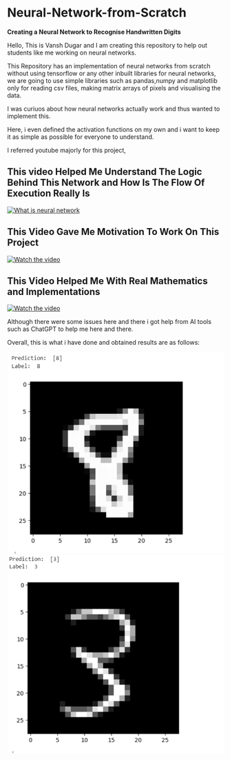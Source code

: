 # Neural-Network-from-Scratch
**Creating a Neural Network to Recognise Handwritten Digits**

Hello, This is Vansh Dugar and I am creating this repository to help out students like me 
working on neural networks.

This Repository has an implementation of neural networks from scratch without using tensorflow or any other inbuilt libraries for neural networks, we are going to use simple libraries such as pandas,numpy and matplotlib only for reading csv files, making matrix arrays of pixels and visualising the data. 

I was curiuos about how neural networks actually work and thus wanted to implement this.

Here, i even defined the activation functions on my own and i want to keep it as simple as possible for everyone to understand.

I referred youtube majorly for this project,
## This video Helped Me Understand The Logic Behind This Network and How Is The Flow Of Execution Really Is ##
[![What is neural network](https://img.youtube.com/vi/aircAruvnKk/0.jpg)](https://www.youtube.com/watch?v=aircAruvnKk)

## This Video Gave Me Motivation To Work On This Project ##
[![Watch the video](https://img.youtube.com/vi/DQ0lCm0J3PM/0.jpg)](https://www.youtube.com/watch?v=DQ0lCm0J3PM) 

## This Video Helped Me With Real Mathematics and Implementations ##
[![Watch the video](https://img.youtube.com/vi/w8yWXqWQYmU/0.jpg)](https://www.youtube.com/watch?v=w8yWXqWQYmU)

Although there were some issues here and there i got help from AI tools such as ChatGPT to help me here and there.

Overall, this is what i have done and obtained results are as follows:

![Result](Results/Result.png)
![Recognising Another Digit](Results/Result2.png)
